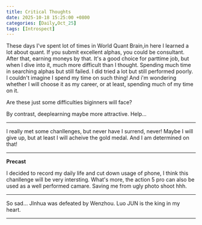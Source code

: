 ```yaml
---
title: Critical Thoughts
date: 2025-10-18 15:25:00 +0800
categories: [Daily,Oct_25]
tags: [Introspect]
---
```


These days I've spent lot of times in World Quant Brain,in here I learned a lot about quant. If you submit excellent alphas, you could be consultant. After that, earning moneys by that. It's a good choice for parttime job, but when I dive into it, much more difficult than I thought. Spending much time in searching alphas but still failed. I did tried a lot but still performed poorly. I couldn't imagine I spend my time on such thing! And i'm wondering whether I will choose it as my career, or at least, spending much of my time on it. 

Are these just some difficulties biginners will face?

By contrast, deeplearning maybe more attractive. Help...

***

I really met some chanllenges, but never have I surrend, never! Maybe I will give up, but at least I will acheive the gold medal. And I am determined on that! 

*** 

**Precast**

I decided to record my daily life and cut down usage of phone, I think this chanllenge will be very intersting. What's more, the action 5 pro can also be used as a well performed camare. Saving me from ugly photo shoot hhh.

***

So sad... JInhua was defeated by Wenzhou. Luo JUN is the king in my heart.

***
